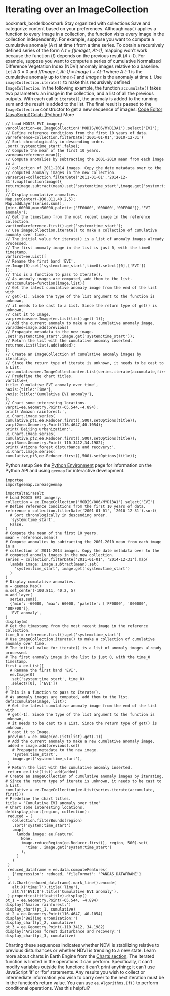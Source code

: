  
#  Iterating over an ImageCollection 
bookmark_borderbookmark Stay organized with collections  Save and categorize content based on your preferences.
Although `map()` applies a function to every image in a collection, the function visits every image in the collection independently. For example, suppose you want to compute a cumulative anomaly (_A t_) at time _t_ from a time series. To obtain a recursively defined series of the form _A t = f(Imaget, At-1)_, mapping won't work because the function (_f_) depends on the previous result (_A t-1_). For example, suppose you want to compute a series of cumulative Normalized Difference Vegetation Index (NDVI) anomaly images relative to a baseline. Let _A 0_ = 0 and _f(Image t, At-1)_ = _Image t + At-1_ where _A t-1_ is the cumulative anomaly up to time _t-1_ and _Image t_ is the anomaly at time _t_. Use `imageCollection.iterate()` to make this recursively defined `ImageCollection`. In the following example, the function `accumulate()` takes two parameters: an image in the collection, and a list of all the previous outputs. With each call to `iterate()`, the anomaly is added to the running sum and the result is added to the list. The final result is passed to the `ImageCollection` constructor to get a new sequence of images:
[Code Editor (JavaScript)](https://developers.google.com/earth-engine/guides/ic_iterating#code-editor-javascript-sample)[Colab (Python)](https://developers.google.com/earth-engine/guides/ic_iterating#colab-python-sample) More
```
// Load MODIS EVI imagery.
varcollection=ee.ImageCollection('MODIS/006/MYD13A1').select('EVI');
// Define reference conditions from the first 10 years of data.
varreference=collection.filterDate('2001-01-01','2010-12-31')
// Sort chronologically in descending order.
.sort('system:time_start',false);
// Compute the mean of the first 10 years.
varmean=reference.mean();
// Compute anomalies by subtracting the 2001-2010 mean from each image in a
// collection of 2011-2014 images. Copy the date metadata over to the
// computed anomaly images in the new collection.
varseries=collection.filterDate('2011-01-01','2014-12-31').map(function(image){
returnimage.subtract(mean).set('system:time_start',image.get('system:time_start'));
});
// Display cumulative anomalies.
Map.setCenter(-100.811,40.2,5);
Map.addLayer(series.sum(),
{min:-60000,max:60000,palette:['FF0000','000000','00FF00']},'EVI anomaly');
// Get the timestamp from the most recent image in the reference collection.
vartime0=reference.first().get('system:time_start');
// Use imageCollection.iterate() to make a collection of cumulative anomaly over time.
// The initial value for iterate() is a list of anomaly images already processed.
// The first anomaly image in the list is just 0, with the time0 timestamp.
varfirst=ee.List([
// Rename the first band 'EVI'.
ee.Image(0).set('system:time_start',time0).select([0],['EVI'])
]);
// This is a function to pass to Iterate().
// As anomaly images are computed, add them to the list.
varaccumulate=function(image,list){
// Get the latest cumulative anomaly image from the end of the list with
// get(-1). Since the type of the list argument to the function is unknown,
// it needs to be cast to a List. Since the return type of get() is unknown,
// cast it to Image.
varprevious=ee.Image(ee.List(list).get(-1));
// Add the current anomaly to make a new cumulative anomaly image.
varadded=image.add(previous)
// Propagate metadata to the new image.
.set('system:time_start',image.get('system:time_start'));
// Return the list with the cumulative anomaly inserted.
returnee.List(list).add(added);
};
// Create an ImageCollection of cumulative anomaly images by iterating.
// Since the return type of iterate is unknown, it needs to be cast to a List.
varcumulative=ee.ImageCollection(ee.List(series.iterate(accumulate,first)));
// Predefine the chart titles.
vartitle={
title:'Cumulative EVI anomaly over time',
hAxis:{title:'Time'},
vAxis:{title:'Cumulative EVI anomaly'},
};
// Chart some interesting locations.
varpt1=ee.Geometry.Point(-65.544,-4.894);
print('Amazon rainforest:',
ui.Chart.image.series(
cumulative,pt1,ee.Reducer.first(),500).setOptions(title));
varpt2=ee.Geometry.Point(116.4647,40.1054);
print('Beijing urbanization:',
ui.Chart.image.series(
cumulative,pt2,ee.Reducer.first(),500).setOptions(title));
varpt3=ee.Geometry.Point(-110.3412,34.1982);
print('Arizona forest disturbance and recovery:',
ui.Chart.image.series(
cumulative,pt3,ee.Reducer.first(),500).setOptions(title));
```
Python setup
See the [ Python Environment](https://developers.google.com/earth-engine/guides/python_install) page for information on the Python API and using `geemap` for interactive development.
```
importee
importgeemap.coreasgeemap
```
```
importaltairasalt
# Load MODIS EVI imagery.
collection = ee.ImageCollection('MODIS/006/MYD13A1').select('EVI')
# Define reference conditions from the first 10 years of data.
reference = collection.filterDate('2001-01-01', '2010-12-31').sort(
  # Sort chronologically in descending order.
  'system:time_start',
  False,
)
# Compute the mean of the first 10 years.
mean = reference.mean()
# Compute anomalies by subtracting the 2001-2010 mean from each image in a
# collection of 2011-2014 images. Copy the date metadata over to the
# computed anomaly images in the new collection.
series = collection.filterDate('2011-01-01', '2014-12-31').map(
  lambda image: image.subtract(mean).set(
    'system:time_start', image.get('system:time_start')
  )
)
# Display cumulative anomalies.
m = geemap.Map()
m.set_center(-100.811, 40.2, 5)
m.add_layer(
  series.sum(),
  {'min': -60000, 'max': 60000, 'palette': ['FF0000', '000000', '00FF00']},
  'EVI anomaly',
)
display(m)
# Get the timestamp from the most recent image in the reference collection.
time_0 = reference.first().get('system:time_start')
# Use imageCollection.iterate() to make a collection of cumulative anomaly over time.
# The initial value for iterate() is a list of anomaly images already processed.
# The first anomaly image in the list is just 0, with the time_0 timestamp.
first = ee.List([
  # Rename the first band 'EVI'.
  ee.Image(0)
  .set('system:time_start', time_0)
  .select([0], ['EVI'])
])
# This is a function to pass to Iterate().
# As anomaly images are computed, add them to the list.
defaccumulate(image, list):
 # Get the latest cumulative anomaly image from the end of the list with
 # get(-1). Since the type of the list argument to the function is unknown,
 # it needs to be cast to a List. Since the return type of get() is unknown,
 # cast it to Image.
 previous = ee.Image(ee.List(list).get(-1))
 # Add the current anomaly to make a new cumulative anomaly image.
 added = image.add(previous).set(
   # Propagate metadata to the new image.
   'system:time_start',
   image.get('system:time_start'),
 )
 # Return the list with the cumulative anomaly inserted.
 return ee.List(list).add(added)
# Create an ImageCollection of cumulative anomaly images by iterating.
# Since the return type of iterate is unknown, it needs to be cast to a List.
cumulative = ee.ImageCollection(ee.List(series.iterate(accumulate, first)))
# Predefine the chart titles.
title = 'Cumulative EVI anomaly over time'
# Chart some interesting locations.
defdisplay_chart(region, collection):
 reduced = (
   collection.filterBounds(region)
   .sort('system:time_start')
   .map(
     lambda image: ee.Feature(
       None,
       image.reduceRegion(ee.Reducer.first(), region, 500).set(
         'time', image.get('system:time_start')
       ),
     )
   )
 )
 reduced_dataframe = ee.data.computeFeatures(
   {'expression': reduced, 'fileFormat': 'PANDAS_DATAFRAME'}
 )
 alt.Chart(reduced_dataframe).mark_line().encode(
   alt.X('time:T').title('Time'),
   alt.Y('EVI:Q').title('Cumulative EVI anomaly'),
 ).properties(title=title).display()
pt_1 = ee.Geometry.Point(-65.544, -4.894)
display('Amazon rainforest:')
display_chart(pt_1, cumulative)
pt_2 = ee.Geometry.Point(116.4647, 40.1054)
display('Beijing urbanization:')
display_chart(pt_2, cumulative)
pt_3 = ee.Geometry.Point(-110.3412, 34.1982)
display('Arizona forest disturbance and recovery:')
display_chart(pt_3, cumulative)
```

Charting these sequences indicates whether NDVI is stabilizing relative to previous disturbances or whether NDVI is trending to a new state. Learn more about charts in Earth Engine from the [Charts section](https://developers.google.com/earth-engine/guides/charts).
The iterated function is limited in the operations it can perform. Specifically, it can’t modify variables outside the function; it can’t print anything; it can’t use JavaScript ‘if’ or ‘for’ statements. Any results you wish to collect or intermediate information you wish to carry over to the next iteration must be in the function’s return value. You can use `ee.Algorithms.If()` to perform conditional operations. 
Was this helpful?
